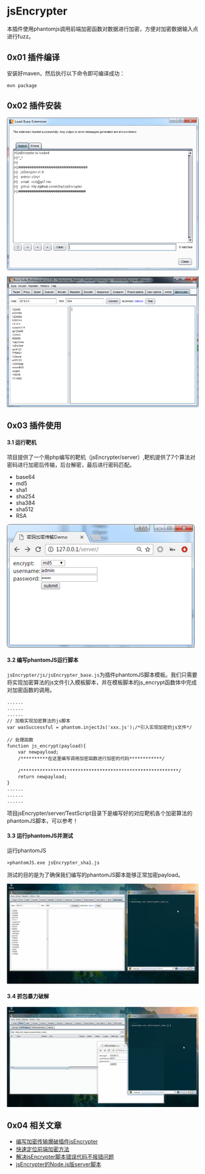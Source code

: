 # jsEncrypter
本插件使用phantomjs调用前端加密函数对数据进行加密，方便对加密数据输入点进行fuzz。

## 0x01 插件编译

安装好maven，然后执行以下命令即可编译成功：

```
mvn package
```

## 0x02 插件安装

![加载](./doc/load.png)

![加载](./doc/tab.png)

## 0x03 插件使用
#### 3.1 运行靶机
项目提供了一个用php编写的靶机（jsEncrypter/server）,靶机提供了7个算法对密码进行加密后传输，后台解密，最后进行密码匹配。

* base64
* md5
* sha1
* sha254
* sha384
* sha512
* RSA

![靶机](./doc/server.png)

#### 3.2 编写phantomJS运行脚本

`jsEncrypter/js/jsEncrypter_base.js`为插件phantomJS脚本模板。我们只需要将实现加密算法的js文件引入模板脚本，并在模板脚本的js_encrypt函数体中完成对加密函数的调用。

````
......
......
......
// 加载实现加密算法的js脚本
var wasSuccessful = phantom.injectJs('xxx.js');/*引入实现加密的js文件*/

// 处理函数
function js_encrypt(payload){
	var newpayload;
	/**********在这里编写调用加密函数进行加密的代码************/

	/**********************************************************/
	return newpayload;
}
......
......
......
````

项目jsEncrypter/server/TestScript目录下是编写好的对应靶机各个加密算法的phantomJS脚本，可以参考！

#### 3.3 运行phantomJS并测试
运行phantomJS

```
>phantomJS.exe jsEncrypter_sha1.js 
```

测试的目的是为了确保我们编写的phantomJS脚本能够正常加密payload。

![运行phantomJS并测试](./doc/test.gif)

#### 3.4 抓包暴力破解
![抓包暴力破解](./doc/crack.gif)

## 0x04 相关文章
* [编写加密传输爆破插件jsEncrypter](http://gv7.me/articles/2017/jsEncrypter/)
* [快速定位前端加密方法](http://gv7.me/articles/2018/fast-locate-the-front-end-encryption-method/)
* [解决jsEncrypter脚本错误代码不报错问题](http://gv7.me/articles/2018/solve-jsEncrypter-script-error-code-is-not-wrong/)
* [jsEncrypter的Node.js版server脚本](http://gv7.me/articles/2018/jsEncrypter-nodejs-server-script/)
